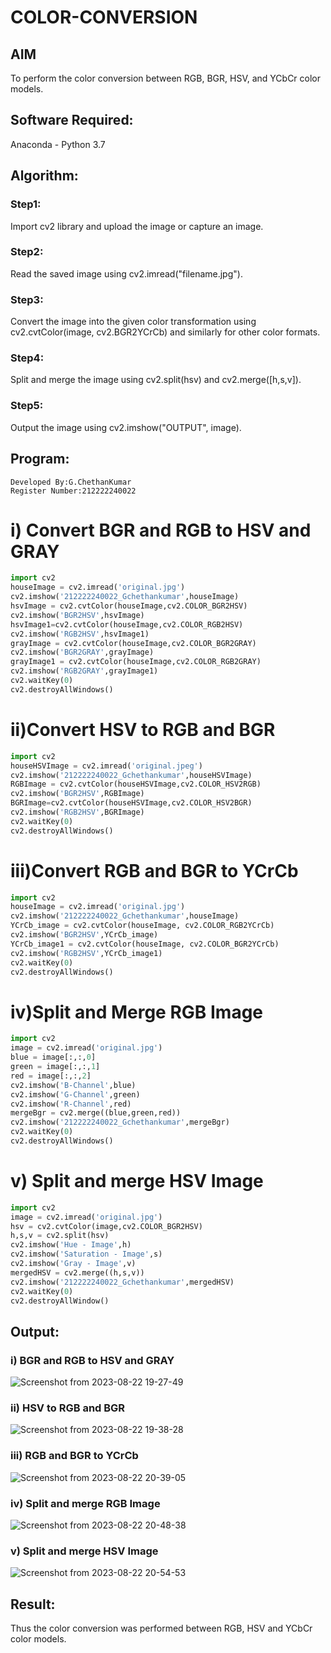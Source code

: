 # COLOR-CONVERSION
## AIM
To perform the color conversion between RGB, BGR, HSV, and YCbCr color models.

## Software Required:
Anaconda - Python 3.7
## Algorithm:
### Step1:
Import cv2 library and upload the image or capture an image.
### Step2:
Read the saved image using cv2.imread("filename.jpg").
### Step3:
Convert the image into the given color transformation using cv2.cvtColor(image, cv2.BGR2YCrCb) and similarly for other color formats.
### Step4:
Split and merge the image using cv2.split(hsv) and cv2.merge([h,s,v]).
### Step5:
Output the image using cv2.imshow("OUTPUT", image).
## Program:
```
Developed By:G.ChethanKumar
Register Number:212222240022
```
# i) Convert BGR and RGB to HSV and GRAY
```python
import cv2
houseImage = cv2.imread('original.jpg')
cv2.imshow('212222240022_Gchethankumar',houseImage)
hsvImage = cv2.cvtColor(houseImage,cv2.COLOR_BGR2HSV)
cv2.imshow('BGR2HSV',hsvImage)
hsvImage1=cv2.cvtColor(houseImage,cv2.COLOR_RGB2HSV)
cv2.imshow('RGB2HSV',hsvImage1)
grayImage = cv2.cvtColor(houseImage,cv2.COLOR_BGR2GRAY)
cv2.imshow('BGR2GRAY',grayImage)
grayImage1 = cv2.cvtColor(houseImage,cv2.COLOR_RGB2GRAY)
cv2.imshow('RGB2GRAY',grayImage1)
cv2.waitKey(0)
cv2.destroyAllWindows()
```
# ii)Convert HSV to RGB and BGR
```python
import cv2
houseHSVImage = cv2.imread('original.jpeg')
cv2.imshow('212222240022_Gchethankumar',houseHSVImage)
RGBImage = cv2.cvtColor(houseHSVImage,cv2.COLOR_HSV2RGB)
cv2.imshow('BGR2HSV',RGBImage)
BGRImage=cv2.cvtColor(houseHSVImage,cv2.COLOR_HSV2BGR)
cv2.imshow('RGB2HSV',BGRImage)
cv2.waitKey(0)
cv2.destroyAllWindows()
```
# iii)Convert RGB and BGR to YCrCb
```python
import cv2
houseImage = cv2.imread('original.jpg')
cv2.imshow('212222240022_Gchethankumar',houseImage)
YCrCb_image = cv2.cvtColor(houseImage, cv2.COLOR_RGB2YCrCb)
cv2.imshow('BGR2HSV',YCrCb_image)
YCrCb_image1 = cv2.cvtColor(houseImage, cv2.COLOR_BGR2YCrCb)
cv2.imshow('RGB2HSV',YCrCb_image1)
cv2.waitKey(0)
cv2.destroyAllWindows()
```
# iv)Split and Merge RGB Image
```python
import cv2
image = cv2.imread('original.jpg')
blue = image[:,:,0]
green = image[:,:,1]
red = image[:,:,2]
cv2.imshow('B-Channel',blue)
cv2.imshow('G-Channel',green)
cv2.imshow('R-Channel',red)
mergeBgr = cv2.merge((blue,green,red))
cv2.imshow('212222240022_Gchethankumar',mergeBgr)
cv2.waitKey(0)
cv2.destroyAllWindows()
```
# v) Split and merge HSV Image
```python
import cv2
image = cv2.imread('original.jpg')
hsv = cv2.cvtColor(image,cv2.COLOR_BGR2HSV)
h,s,v = cv2.split(hsv)
cv2.imshow('Hue - Image',h)
cv2.imshow('Saturation - Image',s)
cv2.imshow('Gray - Image',v)
mergedHSV = cv2.merge((h,s,v))
cv2.imshow('212222240022_Gchethankumar',mergedHSV)
cv2.waitKey(0)
cv2.destroyAllWindow()
```
## Output:
### i) BGR and RGB to HSV and GRAY
![Screenshot from 2023-08-22 19-27-49](https://github.com/Gchethankumar/COLOR-CONVERSION/assets/118348224/2e7cc0c6-8ab4-4854-be68-39ac8c155754)


### ii) HSV to RGB and BGR
![Screenshot from 2023-08-22 19-38-28](https://github.com/Gchethankumar/COLOR-CONVERSION/assets/118348224/054372c5-878c-4934-84c3-28c7ed74b755)

### iii) RGB and BGR to YCrCb
![Screenshot from 2023-08-22 20-39-05](https://github.com/Gchethankumar/COLOR-CONVERSION/assets/118348224/b8c4b55a-8e9a-4c1f-baeb-bb6abb397b1e)

### iv) Split and merge RGB Image
![Screenshot from 2023-08-22 20-48-38](https://github.com/Gchethankumar/COLOR-CONVERSION/assets/118348224/2b79551c-a63e-4adb-9b52-09763396a301)

### v) Split and merge HSV Image
![Screenshot from 2023-08-22 20-54-53](https://github.com/Gchethankumar/COLOR-CONVERSION/assets/118348224/b3d5f69f-1f4a-48fb-b5ac-a9f1f825ed30)

## Result:
Thus the color conversion was performed between RGB, HSV and YCbCr color models.
